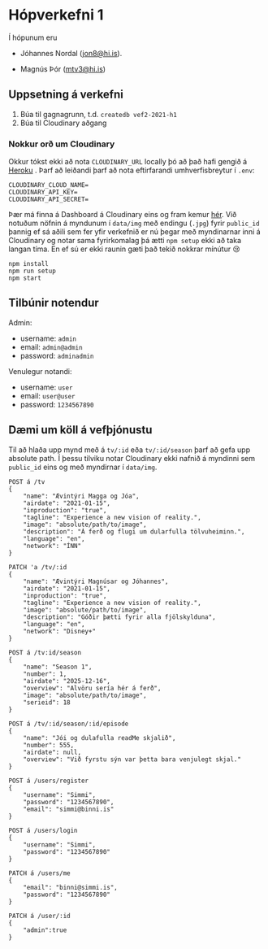 # Hópverkefni 1

Í hópunum eru 

+ Jóhannes Nordal (jon8@hi.is).

+ Magnús Þór (mtv3@hi.is)

## Uppsetning á verkefni

1. Búa til gagnagrunn, t.d. `createdb vef2-2021-h1`
2. Búa til Cloudinary aðgang

### Nokkur orð um Cloudinary

Okkur tókst ekki að nota `CLOUDINARY_URL` locally þó að það hafi
gengið á 
[Heroku](https://vef2-2021-h1-jon8-mtv3.herokuapp.com/)
. Þarf að leiðandi þarf að nota eftirfarandi 
umhverfisbreytur í `.env`:

```
CLOUDINARY_CLOUD_NAME=
CLOUDINARY_API_KEY=
CLOUDINARY_API_SECRET=
```

Þær má finna á Dashboard á Cloudinary eins og fram kemur
[hér](https://cloudinary.com/documentation/node_integration#configuration).
Við notuðum nöfnin á myndunum í `data/img` með endingu (`.jpg`) fyrir `public_id`
þannig ef sá aðili sem fer yfir verkefnið er nú þegar með myndinarnar inni á
Cloudinary og notar sama fyrirkomalag þá ætti `npm setup` ekki að taka
langan tíma. En ef sú er ekki raunin gæti það tekið nokkrar mínútur :cry:

```
npm install
npm run setup
npm start
```
## Tilbúnir notendur

Admin:

+ username: `admin`
+ email: `admin@admin`
+ password: `adminadmin`

Venulegur notandi:

+ username: `user`
+ email: `user@user`
+ password: `1234567890`

## Dæmi um köll á vefþjónustu

Til að hlaða upp mynd með á `tv/:id` eða `tv/:id/season` þarf að gefa upp
absolute path. Í þessu tilviku notar Cloudinary ekki nafnið á myndinni sem
`public_id` eins og með myndirnar í `data/img`.

```
POST á /tv
{
    "name": "Ævintýri Magga og Jóa",
    "airdate": "2021-01-15",
    "inproduction": "true",
    "tagline": "Experience a new vision of reality.",
    "image": "absolute/path/to/image",
    "description": "Á ferð og flugi um dularfulla tölvuheiminn.",
    "language": "en",
    "network": "ÍNN"
}
```

```
PATCH 'a /tv/:id
{
    "name": "Ævintýri Magnúsar og Jóhannes",
    "airdate": "2021-01-15",
    "inproduction": "true",
    "tagline": "Experience a new vision of reality.",
    "image": "absolute/path/to/image",
    "description": "Góðir þætti fyrir alla fjölskylduna",
    "language": "en",
    "network": "Disney+"
}
```

```
POST á /tv:id/season
{
    "name": "Season 1",
    "number": 1,
    "airdate": "2025-12-16",
    "overview": "Alvöru sería hér á ferð",
    "image": "absolute/path/to/image",
    "serieid": 18
}
```

```
POST á /tv/:id/season/:id/episode
{
    "name": "Jói og dulafulla readMe skjalið",
    "number": 555,
    "airdate": null,
    "overview": "Við fyrstu sýn var þetta bara venjulegt skjal."
}
```

```
POST á /users/register
{
    "username": "Simmi",
    "password": "1234567890",
    "email": "simmi@binni.is"
}
```

```
POST á /users/login
{
    "username": "Simmi",
    "password": "1234567890"
}
```

```
PATCH á /users/me
{
    "email": "binni@simmi.is",
    "password": "1234567890"
}
```

```
PATCH á /user/:id
{
    "admin":true
}

```
